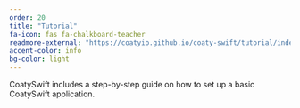 ```yaml
---
order: 20
title: "Tutorial"
fa-icon: fas fa-chalkboard-teacher
readmore-external: "https://coatyio.github.io/coaty-swift/tutorial/index.html"
accent-color: info
bg-color: light
---
```


CoatySwift includes a step-by-step guide on how to set up a basic CoatySwift application.
